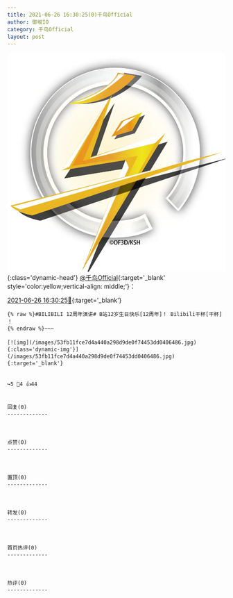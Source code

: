 ```yaml
---
title: 2021-06-26 16:30:25(0)千鸟Official
author: 御坂IO
category: 千鸟Official
layout: post
---
```


![img](/images/d7235309f85c0e1aec9d4ca9b6be983202228f8e.jpg){:class='dynamic-head'}
[@千鸟Official](https://space.bilibili.com/553771121/dynamic){:target='_blank' style='color:yellow;vertical-align: middle;'}：

[2021-06-26 16:30:25🔗](https://t.bilibili.com/540555242328173143){:target='_blank'}

~~~
{% raw %}#BILIBILI 12周年演讲# B站12岁生日快乐[12周年]！ Bilibili干杯[干杯] ！
{% endraw %}~~~

[![img](/images/53fb11fce7d4a440a298d9de0f74453dd0406486.jpg){:class='dynamic-img'}](/images/53fb11fce7d4a440a298d9de0f74453dd0406486.jpg){:target='_blank'}


↪️5 💬4 👍44


回复(0)
-------------



点赞(0)
-------------



置顶(0)
-------------



转发(0)
-------------



首页热评(0)
-------------



热评(0)
-------------



